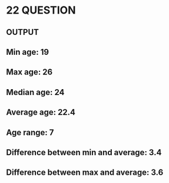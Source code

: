 # 22 QUESTION

## OUTPUT

## Min age: 19

## Max age: 26

## Median age: 24

## Average age: 22.4

## Age range: 7

## Difference between min and average: 3.4

## Difference between max and average: 3.6
